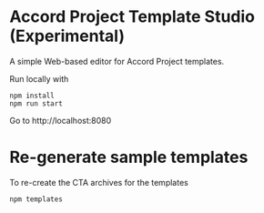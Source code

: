# Accord Project Template Studio (Experimental)

A simple Web-based editor for Accord Project templates.

Run locally with 

```
npm install
npm run start
```

Go to http://localhost:8080

# Re-generate sample templates

To re-create the CTA archives for the templates

```
npm templates
```
